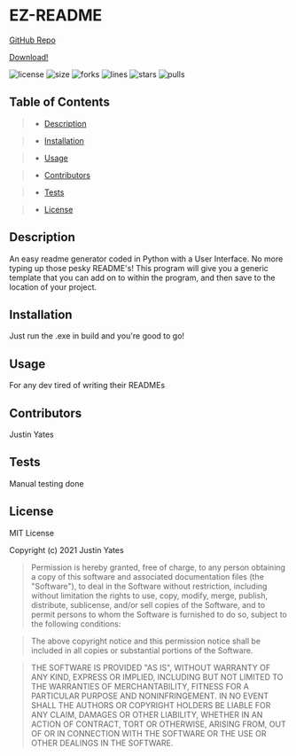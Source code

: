 # EZ-README

[GitHub Repo](https://github.com/justinyates887/python-readme-generator)

[Download!](https://www.mediafire.com/folder/oh3rsuk9n04bp/EZ-README)

![license](https://img.shields.io/github/license/justinyates887/python-readme-generator)
![size](https://img.shields.io/github/languages/code-size/justinyates887/python-readme-generator)
![forks](https://img.shields.io/github/forks/justinyates887/python-readme-generator)
![lines](https://img.shields.io/tokei/lines/github/justinyates887/python-readme-generator)
![stars](https://img.shields.io/github/stars/justinyates887/python-readme-generator)
![pulls](https://img.shields.io/github/issues-pr-closed/justinyates887/python-readme-generator)

## Table of Contents

> - [Description](#Description)

> - [Installation](#Installation)

> - [Usage](#Usage)

> - [Contributors](#Contributors)

> - [Tests](#Tests)

> - [License](#License)

## <a name="Description"></a>Description

An easy readme generator coded in Python with a User Interface. No more typing up those pesky README's! This program will give you a generic template that you can add on to within the program, and then save to the location of your project.

## <a name="Installation"></a>Installation

Just run the .exe in build and you're good to go!

## <a name="Usage"></a>Usage

For any dev tired of writing their READMEs

## <a name="Contributors"></a>Contributors

Justin Yates

## <a name="Tests"></a>Tests

Manual testing done

## <a name="License"></a>License

MIT License

Copyright (c) 2021 Justin Yates

> Permission is hereby granted, free of charge, to any person obtaining a copy
of this software and associated documentation files (the "Software"), to deal
in the Software without restriction, including without limitation the rights
to use, copy, modify, merge, publish, distribute, sublicense, and/or sell
copies of the Software, and to permit persons to whom the Software is
furnished to do so, subject to the following conditions:

> The above copyright notice and this permission notice shall be included in all
copies or substantial portions of the Software.

> THE SOFTWARE IS PROVIDED "AS IS", WITHOUT WARRANTY OF ANY KIND, EXPRESS OR
IMPLIED, INCLUDING BUT NOT LIMITED TO THE WARRANTIES OF MERCHANTABILITY,
FITNESS FOR A PARTICULAR PURPOSE AND NONINFRINGEMENT. IN NO EVENT SHALL THE
AUTHORS OR COPYRIGHT HOLDERS BE LIABLE FOR ANY CLAIM, DAMAGES OR OTHER
LIABILITY, WHETHER IN AN ACTION OF CONTRACT, TORT OR OTHERWISE, ARISING FROM,
OUT OF OR IN CONNECTION WITH THE SOFTWARE OR THE USE OR OTHER DEALINGS IN THE
SOFTWARE.

